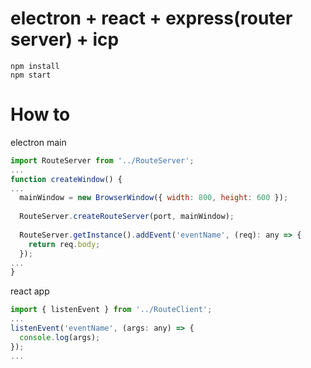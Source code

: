 # electron + react + express(router server) + icp
```
npm install  
npm start
```
# How to
electron main
```javascript
import RouteServer from '../RouteServer';
...
function createWindow() {
...
  mainWindow = new BrowserWindow({ width: 800, height: 600 });
  
  RouteServer.createRouteServer(port, mainWindow);
  
  RouteServer.getInstance().addEvent('eventName', (req): any => {
    return req.body;
  });
...
}
```
react app
```javascript
import { listenEvent } from '../RouteClient';
...
listenEvent('eventName', (args: any) => {
  console.log(args);
});
...
```
